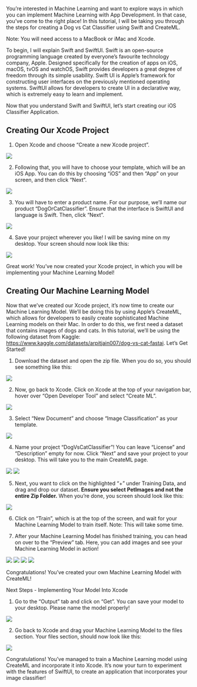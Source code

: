 You’re interested in Machine Learning and want to explore ways in which you can implement Machine Learning with App Development. In that case, you’ve come to the right place! In this tutorial, I will be taking you through the steps for creating a Dog vs Cat Classifier using Swift and CreateML. 

Note: You will need access to a MacBook or iMac and Xcode. 

To begin, I will explain Swift and SwiftUI. Swift is an open-source programming language created by everyone’s favourite technology company, Apple. Designed specifically for the creation of apps on iOS, macOS, tvOS and watchOS, Swift provides developers a great degree of freedom through its simple usability. Swift UI is Apple’s framework for constructing user interfaces on the previously mentioned operating systems. SwiftUI allows for developers to create UI in a declarative way, which is extremely easy to learn and implement. 

Now that you understand Swift and SwiftUI, let’s start creating our iOS Classifier Application. 


## Creating Our Xcode Project

1. Open Xcode and choose “Create a new Xcode project”.

![](../images/ai/MLSwiftCreateML/image4.png)

2. Following that, you will have to choose your template, which will be an iOS App. You can do this by choosing “iOS” and then “App” on your screen, and then click “Next”. 

![](../images/ai/MLSwiftCreateML/image1.png)

3. You will have to enter a product name. For our purpose, we’ll name our product “DogOrCatClassifier”. Ensure that the interface is SwiftUI and language is Swift. Then, click “Next”. 

![](../images/ai/MLSwiftCreateML/image15.png)

4. Save your project wherever you like! I will be saving mine on my desktop. Your screen should now look like this: 

![](../images/ai/MLSwiftCreateML/image13.png)

Great work! You’ve now created your Xcode project, in which you will be implementing your Machine Learning Model!

## Creating Our Machine Learning Model

Now that we’ve created our Xcode project, it’s now time to create our Machine Learning Model. We’ll be doing this by using Apple’s CreateML, which allows for developers to easily create sophisticated Machine Learning models on their Mac. In order to do this, we first need a dataset that contains images of dogs and cats. In this tutorial, we’ll be using the following dataset from Kaggle: <https://www.kaggle.com/datasets/arpitjain007/dog-vs-cat-fastai>. Let’s Get Started!

1. Download the dataset and open the zip file. When you do so, you should see something like this: 

![](../images/ai/MLSwiftCreateML/image2.png)

2. Now, go back to Xcode. Click on Xcode at the top of your navigation bar, hover over “Open Developer Tool” and select “Create ML”. 

![](../images/ai/MLSwiftCreateML/image8.png)

3. Select “New Document” and choose “Image Classification” as your template.
 
![](../images/ai/MLSwiftCreateML/image9.png)

4. Name your project “DogVsCatClassifier”! You can leave “License” and “Description” empty for now. Click “Next” and save your project to your desktop. This will take you to the main CreateML page. 

![](../images/ai/MLSwiftCreateML/image7.png)
![](../images/ai/MLSwiftCreateML/image10.png)


5. Next, you want to click on the highlighted “+” under Training Data, and drag and drop our dataset. **Ensure you select PetImages and not the entire Zip Folder.** When you’re done, you screen should look like this: 

![](../images/ai/MLSwiftCreateML/image5.png)

6. Click on “Train”, which is at the top of the screen, and wait for your Machine Learning Model to train itself. Note: This will take some time.

7. After your Machine Learning Model has finished training, you can head on over to the “Preview” tab. Here, you can add images and see your Machine Learning Model in action! 

![](../images/ai/MLSwiftCreateML/image12.png)
![](../images/ai/MLSwiftCreateML/image16.png)
![](../images/ai/MLSwiftCreateML/image11.png)
![](../images/ai/MLSwiftCreateML/image6.png)

Congratulations! You’ve created your own Machine Learning Model with CreateML!

Next Steps - Implementing Your Model Into Xcode

1. Go to the “Output” tab and click on “Get”. You can save your model to your desktop. Please name the model properly!

![](../images/ai/MLSwiftCreateML/image3.png)

2. Go back to Xcode and drag your Machine Learning Model to the files section. Your files section, should now look like this: 

![](../images/ai/MLSwiftCreateML/image14.png)

Congratulations! You’ve managed to train a Machine Learning model using CreateML and incorporate it into Xcode. It’s now your turn to experiment with the features of SwiftUI, to create an application that incorporates your image classifier! 
